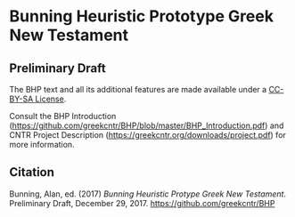 Bunning Heuristic Prototype Greek New Testament
=====
Preliminary Draft
-----

The BHP text and all its additional features are made available under a [CC-BY-SA License](http://creativecommons.org/licenses/by-sa/4.0/).

Consult the BHP Introduction (https://github.com/greekcntr/BHP/blob/master/BHP_Introduction.pdf) and CNTR Project Description (https://greekcntr.org/downloads/project.pdf) for more information.

Citation
-----
Bunning, Alan, ed. (2017) _Bunning Heuristic Protype Greek New Testament_. Preliminary Draft, December 29, 2017. https://github.com/greekcntr/BHP

